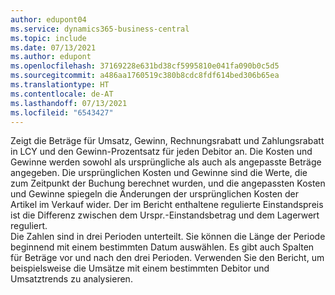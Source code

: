 ```yaml
---
author: edupont04
ms.service: dynamics365-business-central
ms.topic: include
ms.date: 07/13/2021
ms.author: edupont
ms.openlocfilehash: 37169228e631bd38cf5995810e041fa090b0c5d5
ms.sourcegitcommit: a486aa1760519c380b8cdc8fdf614bed306b65ea
ms.translationtype: HT
ms.contentlocale: de-AT
ms.lasthandoff: 07/13/2021
ms.locfileid: "6543427"
---
```

Zeigt die Beträge für Umsatz, Gewinn, Rechnungsrabatt und Zahlungsrabatt in LCY und den Gewinn-Prozentsatz für jeden Debitor an. Die Kosten und Gewinne werden sowohl als ursprüngliche als auch als angepasste Beträge angegeben. Die ursprünglichen Kosten und Gewinne sind die Werte, die zum Zeitpunkt der Buchung berechnet wurden, und die angepassten Kosten und Gewinne spiegeln die Änderungen der ursprünglichen Kosten der Artikel im Verkauf wider. Der im Bericht enthaltene regulierte Einstandspreis ist die Differenz zwischen dem Urspr.-Einstandsbetrag und dem Lagerwert reguliert.<br>Die Zahlen sind in drei Perioden unterteilt. Sie können die Länge der Periode beginnend mit einem bestimmten Datum auswählen. Es gibt auch Spalten für Beträge vor und nach den drei Perioden. Verwenden Sie den Bericht, um beispielsweise die Umsätze mit einem bestimmten Debitor und Umsatztrends zu analysieren.  
